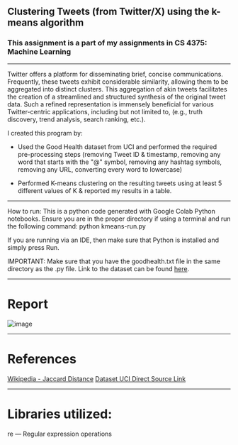 ## Clustering Tweets (from Twitter/X) using the k-means algorithm

### This assignment is a part of my assignments in CS 4375: Machine Learning

---

Twitter offers a platform for disseminating brief, concise communications. Frequently, these tweets exhibit considerable similarity, allowing them to be aggregated into distinct clusters. This aggregation of akin tweets facilitates the creation of a streamlined and structured synthesis of the original tweet data. Such a refined representation is immensely beneficial for various Twitter-centric applications, including but not limited to, (e.g., truth discovery, trend analysis, search ranking, etc.).

I created this program by:

- Used the Good Health dataset from UCI and performed the required pre-processing steps (removing Tweet ID & timestamp, removing any word that starts with the "@" symbol, removing any hashtag symbols, removing any URL, converting every word to lowercase)

- Performed K-means clustering on the resulting tweets using at least 5 different values of K & reported my results in a table.

---

How to run: This is a python code generated with Google Colab Python notebooks. Ensure you are in the proper directory if using a terminal and run the following command: python kmeans-run.py

If you are running via an IDE, then make sure that Python is installed and simply press Run. 

IMPORTANT: Make sure that you have the goodhealth.txt file in the same directory as the .py file. Link to the dataset can be found [here](https://archive.ics.uci.edu/ml/datasets/Health+News+in+Twitter).

--- 

# Report
![image](https://github.com/pranavn21/Machine-Learning-Projects/assets/72369124/e0fce21c-3c15-485c-885e-526cda78ce40)

---

# References
[Wikipedia - Jaccard Distance](http://en.wikipedia.org/wiki/Jaccard_index)
[Dataset UCI Direct Source Link](https://archive.ics.uci.edu/ml/datasets/Health+News+in+Twitter)


---

# Libraries utilized:
re — Regular expression operations

